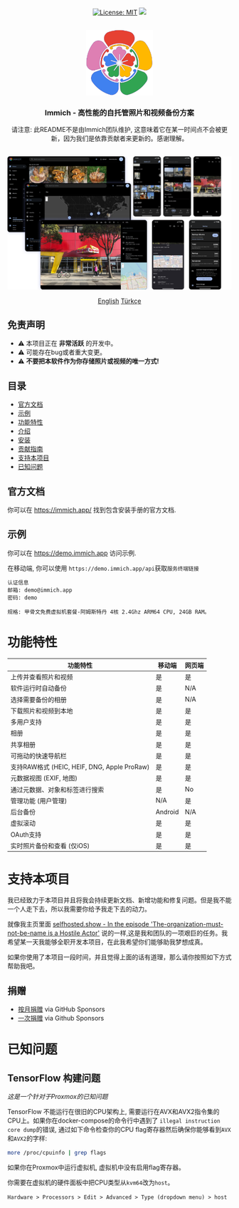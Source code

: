 <p align="center"> 
  <br/>  
  <a href="https://opensource.org/licenses/MIT"><img src="https://img.shields.io/badge/license-MIT-green.svg?color=3F51B5&style=for-the-badge&label=License&logoColor=000000&labelColor=ececec" alt="License: MIT"></a>
  <a href="https://discord.gg/D8JsnBEuKb">
    <img src="https://img.shields.io/discord/979116623879368755.svg?label=Discord&logo=Discord&style=for-the-badge&logoColor=000000&labelColor=ececec" atl="Discord"/>
  </a>
  <br/>  
  <br/>   
</p>

<p align="center">
<img src="design/immich-logo.svg" width="150" title="Login With Custom URL">
</p>
<h3 align="center">Immich - 高性能的自托管照片和视频备份方案</h3>
<p align="center">  
请注意: 此README不是由Immich团队维护, 这意味着它在某一时间点不会被更新，因为我们是依靠贡献者来更新的。感谢理解。
</p>
<br/>
<a href="https://immich.app">
<img src="design/immich-screenshots.png" title="Main Screenshot">
</a>
<br/>

<p align="center">
  <a href="README.md">English</a>
  <a href="README_tr_TR.md">Türkçe</a>
</p>


## 免责声明

- ⚠️ 本项目正在 **非常活跃** 的开发中。
- ⚠️ 可能存在bug或者重大变更。
- ⚠️ **不要把本软件作为你存储照片或视频的唯一方式!**

## 目录

- [官方文档](https://immich.app/docs/overview/introduction)
- [示例](#示例)
- [功能特性](#功能特性)
- [介绍](https://immich.app/docs/overview/introduction)
- [安装](https://immich.app/docs/install/requirements)
- [贡献指南](https://immich.app/docs/overview/support-the-project)
- [支持本项目](#support-the-project)
- [已知问题](#known-issues)

## 官方文档

你可以在 https://immich.app/ 找到包含安装手册的官方文档.
## 示例

你可以在 https://demo.immich.app  访问示例.

在移动端, 你可以使用 `https://demo.immich.app/api`获取`服务终端链接`

```bash title="示例认证信息"
认证信息
邮箱: demo@immich.app
密码: demo
```

```
规格: 甲骨文免费虚拟机套餐-阿姆斯特丹 4核 2.4Ghz ARM64 CPU, 24GB RAM。
```

# 功能特性

| 功能特性                                     | 移动端  | 网页端 |
| ------------------------------------------- | ------- | --- |
| 上传并查看照片和视频                       | 是     | 是 |
| 软件运行时自动备份          | 是     | N/A |
| 选择需要备份的相册          | 是     | N/A |
| 下载照片和视频到本地  | 是     | 是 |
| 多用户支持                          | 是     | 是 |
| 相册                                       | 是     | 是 |
| 共享相册                               | 是     | 是 |
| 可拖动的快速导航栏   | 是     | 是 |
| 支持RAW格式 (HEIC, HEIF, DNG, Apple ProRaw) | 是     | 是 |
| 元数据视图 (EXIF, 地图)                   | 是     | 是 |
| 通过元数据、对象和标签进行搜索  | 是     | No  |
| 管理功能 (用户管理)  | N/A     | 是 |
| 后台备份                         | Android | N/A |
| 虚拟滚动                             | 是     | 是 |
| OAuth支持                               | 是     | 是 |
| 实时照片备份和查看 (仅iOS)   | 是     | 是 |

# 支持本项目

我已经致力于本项目并且将我会持续更新文档、新增功能和修复问题。但是我不能一个人走下去，所以我需要你给予我走下去的动力。

就像我主页里面 [selfhosted.show - In the episode 'The-organization-must-not-be-name is a Hostile Actor'](https://selfhosted.show/79?t=1418) 说的一样,这是我和团队的一项艰巨的任务。我希望某一天我能够全职开发本项目，在此我希望你们能够助我梦想成真。

如果你使用了本项目一段时间，并且觉得上面的话有道理，那么请你按照如下方式帮助我吧。

## 捐赠

- [按月捐赠](https://github.com/sponsors/alextran1502) via GitHub Sponsors
- [一次捐赠](https://github.com/sponsors/alextran1502?frequency=one-time&sponsor=alextran1502) via Github Sponsors

# 已知问题

## TensorFlow 构建问题

_这是一个针对于Proxmox的已知问题_

TensorFlow 不能运行在很旧的CPU架构上, 需要运行在AVX和AVX2指令集的CPU上。如果你在docker-compose的命令行中遇到了 `illegal instruction core dump`的错误, 通过如下命令检查你的CPU flag寄存器然后确保你能够看到`AVX`和`AVX2`的字样:

```bash
more /proc/cpuinfo | grep flags
```

如果你在Proxmox中运行虚拟机, 虚拟机中没有启用flag寄存器。

你需要在虚拟机的硬件面板中把CPU类型从`kvm64`改为`host`。

`Hardware > Processors > Edit > Advanced > Type (dropdown menu) > host`
